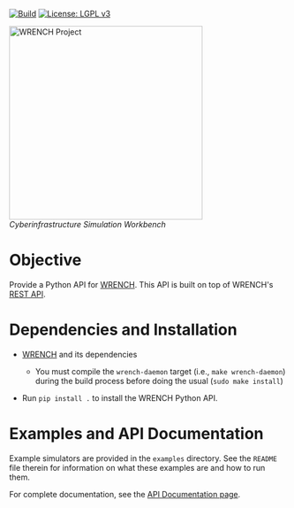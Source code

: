 [![Build][build-badge]][build-link]
[![License: LGPL v3][license-badge]](LICENSE)

<a href="https://wrench-project.org" target="_blank"><img src="https://wrench-project.org/images/logo-horizontal.png" width="350" alt="WRENCH Project" /></a>
<br/>_Cyberinfrastructure Simulation Workbench_

# Objective

Provide a Python API for [WRENCH](https://wrench-project.org). This API is built on top of WRENCH's [REST API](https://wrench-project.org/wrench/latest/rest_api.html).

# Dependencies and Installation

  - [WRENCH](https://github.com/wrench-project/wrench) and its dependencies
    - You must compile the `wrench-daemon` target (i.e., `make wrench-daemon`) during the build process before doing the usual (`sudo make install`)

  - Run `pip install .` to install the WRENCH Python API. 

# Examples and API Documentation

Example simulators are provided in the `examples` directory. See the `README` file therein for information on what these examples are and how to run them.  

For complete documentation, see the [API Documentation page](https://wrench-python-api.readthedocs.io/en/latest/).


[build-badge]:         https://github.com/wrench-project/wrench-python-api/actions/workflows/build.yml/badge.svg
[build-link]:          https://github.com/wrench-project/wrench-api/actions
[license-badge]:       https://img.shields.io/badge/License-LGPL%20v3-blue.svg
